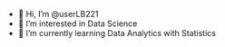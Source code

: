 - 👋 Hi, I’m @userLB221
- 👀 I’m interested in Data Science
- 🌱 I’m currently learning Data Analytics with Statistics

<!---
userLB221/userLB221 is a ✨ special ✨ repository because its `README.md` (this file) appears on your GitHub profile.
You can click the Preview link to take a look at your changes.
--->
